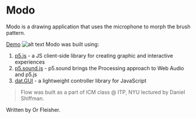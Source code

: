 # Modo
Modo is a drawing application that uses the microphone to morph the brush pattern.

[Demo](https://juniorxsound.github.io/Modo/)
![alt text](https://github.com/juniorxsound/Modo/blob/master/assets/Screen%20Shot%202016-09-30%20at%2013.33.22.png "Flow Screenshot")
Modo was built using:

1. [p5.js](https://github.com/processing/p5.js) - a JS client-side library for creating graphic and interactive experiences
2. [p5.sound.js](https://github.com/processing/p5.js-sound) - p5.sound brings the Processing approach to Web Audio and p5.js
3. [dat.GUI](https://github.com/dataarts/dat.gui) - a lightweight controller library for JavaScript

> Flow was built as a part of ICM class @ ITP, NYU lectured by Daniel Shiffman. 

Written by Or Fleisher. 
